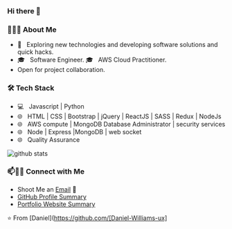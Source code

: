### Hi there 👋

<!--
**Daniel-Williams-ux/Daniel-Williams-ux** is a ✨ _special_ ✨ repository because its `README.md` (this file) appears on your GitHub profile.

Here are some ideas to get you started:

- 🔭 I’m currently working on ...
- 🌱 I’m currently learning ...
- 👯 I’m looking to collaborate on ...
- 🤔 I’m looking for help with ...
- 💬 Ask me about ...
- 📫 How to reach me: ...
- 😄 Pronouns: ...
- ⚡ Fun fact: ...
-->

<h3> 👨🏻‍💻 About Me </h3>

- 🤔 &nbsp; Exploring new technologies and developing software solutions and quick hacks.
- 🎓 &nbsp;  Software Engineer.
🎓 &nbsp;  AWS Cloud Practitioner.
- Open for project collaboration. 

<h3>🛠 Tech Stack</h3>

- 💻 &nbsp; Javascript | Python
- 🌐 &nbsp; HTML | CSS | Bootstrap | jQuery | ReactJS | SASS | Redux | NodeJs
- 🌐 &nbsp; AWS compute | MongoDB Database Administrator | security services
- 🌐 &nbsp; Node | Express |MongoDB | web socket
- 🌐 &nbsp; Quality Assurance


![github stats](https://github-readme-stats.vercel.app/api?username=Daniel-Williams-ux)

### 📫🤝🏻 Connect with Me

 - Shoot Me an [Email](williamsoligodaniel@gmail.com) 💌
 - [GitHub Profile Summary](https://profile-summary-for-github.com/user/Daniel-Williams-ux)
 - [Portfolio Website Summary](https://my-portfolio-website.danielwilliam23.repl.co/) 




 ⭐️ From [Daniel](https://github.com/[Daniel-Williams-ux]
